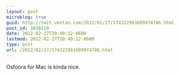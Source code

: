 ```yaml
---
layout: post
microblog: true
guid: http://twit.vmstan.com/2012/02/27/174322983609974786.html
post_id: 3038110
date: 2012-02-27T20:40:12-0600
lastmod: 2012-02-27T20:40:12-0600
type: post
url: /2012/02/27/174322983609974786.html
---
```

Osfoora for Mac is kinda nice.
